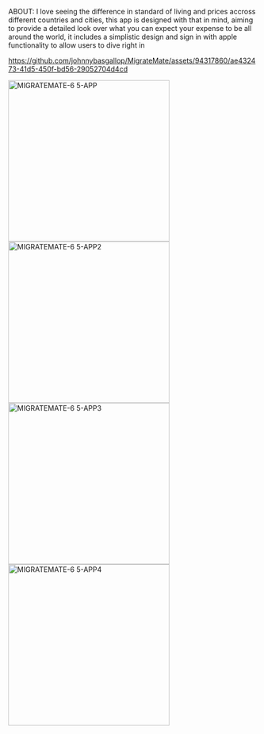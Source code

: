 ABOUT:
I love seeing the difference in standard of living and prices accross different countries and cities, this app is designed with that in mind, aiming to provide a detailed look over what you can expect your expense to be all around the world, it includes a simplistic design and sign in with apple functionality to allow users to dive right in


https://github.com/johnnybasgallop/MigrateMate/assets/94317860/ae432473-41d5-450f-bd56-29052704d4cd   



<img width="325" alt="MIGRATEMATE-6 5-APP" src="https://github.com/johnnybasgallop/MigrateMate/assets/94317860/b1f465aa-1869-4045-9513-8b3282ccedb1">

<img width="325" alt="MIGRATEMATE-6 5-APP2" src="https://github.com/johnnybasgallop/MigrateMate/assets/94317860/60a1567d-dd2f-4254-ad55-0b0d410003fd">
<img width="325" alt="MIGRATEMATE-6 5-APP3" src="https://github.com/johnnybasgallop/MigrateMate/assets/94317860/da6b22f4-7547-4b26-a3bd-c36019356d28">
<img width="325" alt="MIGRATEMATE-6 5-APP4" src="https://github.com/johnnybasgallop/MigrateMate/assets/94317860/f808ec24-58a1-4ea6-9483-861697742e66">
